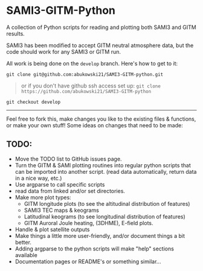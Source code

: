 # SAMI3-GITM-Python

A collection of Python scripts for reading and plotting both SAMI3 and GITM results.

SAMI3 has been modified to accept GITM neutral atmosphere data, but the code should work for any SAMI3 or GITM run.


All work is being done on the `develop` branch. Here's how to get to it:

`git clone git@github.com:abukowski21/SAMI3-GITM-python.git`

> or if you don't have github ssh access set up: `git clone https://github.com/abukowski21/SAMI3-GITM-python`

`git checkout develop`

----

Feel free to fork this, make changes you like to the existing files & functions, or make your own stuff! Some ideas on changes that need to be made:




## TODO:
- Move the TODO list to GitHub issues page.
- Turn the GITM & SAMI plotting routines into regular python scripts that can be imported into another script. (read data automatically, return data in a nice way, etc.)
 - Use argparse to call specific scripts
 - read data from linked and/or set directories.
- Make more plot types:
  - GITM longitude plots (to see the altitudinal distribution of features)
  - SAMI3 TEC maps & keograms
  - Latitudinal keograms (to see longitudinal distribution of features)
  - GITM Auroral Joule heating, (3DHME), E-field plots.
- Handle & plot satellite outputs
- Make things a little more user-friendly, and/or document things a bit better. 
 - Adding argparse to the python scripts will make "help" sections available
 - Documentation pages or README's or something similar...
